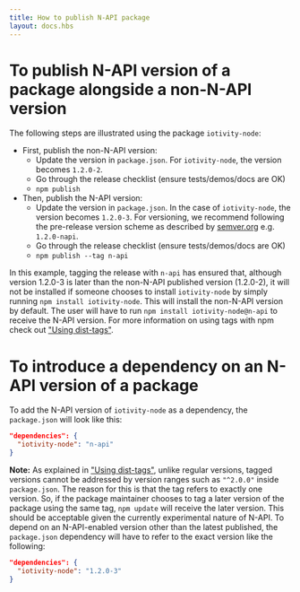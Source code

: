 ```yaml
---
title: How to publish N-API package
layout: docs.hbs
---
```


# To publish N-API version of a package alongside a non-N-API version

The following steps are illustrated using the package `iotivity-node`:

* First, publish the non-N-API version:
  * Update the version in `package.json`. For `iotivity-node`, the version becomes `1.2.0-2`.
  * Go through the release checklist (ensure tests/demos/docs are OK)
  * `npm publish`
* Then, publish the N-API version:
  * Update the version in `package.json`. In the case of `iotivity-node`, the version becomes `1.2.0-3`. For versioning, we recommend following the pre-release version scheme as described by [semver.org](https://semver.org/#spec-item-9) e.g. `1.2.0-napi`.
  * Go through the release checklist (ensure tests/demos/docs are OK)
  * `npm publish --tag n-api`

In this example, tagging the release with `n-api` has ensured that, although version 1.2.0-3 is later than the non-N-API published version (1.2.0-2), it will not be installed if someone chooses to install `iotivity-node` by simply running `npm install iotivity-node`. This will install the non-N-API version by default. The user will have to run `npm install iotivity-node@n-api` to receive the N-API version. For more information on using tags with npm check out ["Using dist-tags"](https://docs.npmjs.com/getting-started/using-tags).

# To introduce a dependency on an N-API version of a package

To add the N-API version of `iotivity-node` as a dependency, the `package.json` will look like this:

```json
"dependencies": {
  "iotivity-node": "n-api"
}
```

**Note:** As explained in ["Using dist-tags"](https://docs.npmjs.com/getting-started/using-tags), unlike regular versions, tagged versions cannot be addressed by version ranges such as `"^2.0.0"` inside `package.json`. The reason for this is that the tag refers to exactly one version. So, if the package maintainer chooses to tag a later version of the package using the same tag, `npm update` will receive the later version. This should be acceptable given the currently experimental nature of N-API. To depend on an N-API-enabled version other than the latest published, the `package.json` dependency will have to refer to the exact version like the following:

```json
"dependencies": {
  "iotivity-node": "1.2.0-3"
}
```
